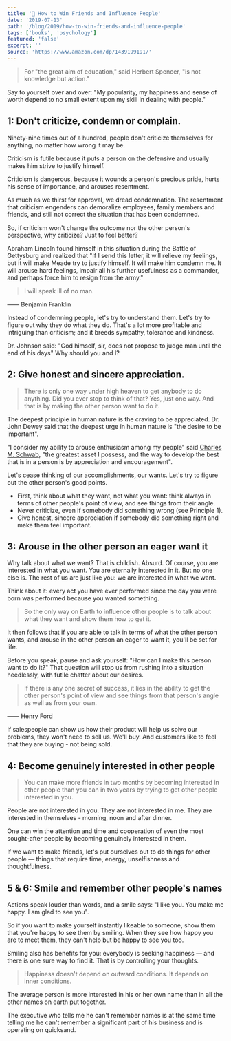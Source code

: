 ```yaml
---
title: '📖 How to Win Friends and Influence People'
date: '2019-07-13'
path: '/blog/2019/how-to-win-friends-and-influence-people'
tags: ['books', 'psychology']
featured: 'false'
excerpt: ''
source: 'https://www.amazon.com/dp/1439199191/'
---
```


> For "the great aim of education," said Herbert Spencer, "is not knowledge but action."

Say to yourself over and over: "My popularity, my happiness and sense of worth depend to no small extent upon my skill in dealing with people."

## 1: Don't criticize, condemn or complain.

Ninety-nine times out of a hundred, people don't criticize themselves for anything, no matter how wrong it may be.

Criticism is futile because it puts a person on the defensive and usually makes him strive to justify himself.

Criticism is dangerous, because it wounds a person's precious pride, hurts his sense of importance, and arouses resentment.

As much as we thirst for approval, we dread condemnation. The resentment that criticism engenders can demoralize employees, family members and friends, and still not correct the situation that has been condemned.

So, if criticism won't change the outcome nor the other person's perspective, why criticize? Just to feel better?

Abraham Lincoln found himself in this situation during the Battle of Gettysburg and realized that "If I send this letter, it will relieve my feelings, but it will make Meade try to justify himself. It will make him condemn me. It will arouse hard feelings, impair all his further usefulness as a commander, and perhaps force him to resign from the army."

> I will speak ill of no man.

—— Benjamin Franklin

Instead of condemning people, let's try to understand them. Let's try to figure out why they do what they do. That's a lot more profitable and intriguing than criticism; and it breeds sympathy, tolerance and kindness.

Dr. Johnson said: "God himself, sir, does not propose to judge man until the end of his days" Why should you and I?

## 2: Give honest and sincere appreciation.

> There is only one way under high heaven to get anybody to do anything. Did you ever stop to think of that? Yes, just one way. And that is by making the other person want to do it.

The deepest principle in human nature is the craving to be appreciated. Dr. John Dewey said that the deepest urge in human nature is "the desire to be important".

"I consider my ability to arouse enthusiasm among my people" said [Charles M. Schwab](https://en.wikipedia.org/wiki/Charles_M._Schwab), "the greatest asset I possess, and the way to develop the best that is in a person is by appreciation and encouragement".

Let's cease thinking of our accomplishments, our wants. Let's try to figure out the other person's good points.

- First, think about what they want, not what you want: think always in terms of other people's point of view, and see things from their angle.
- Never criticize, even if somebody did something wrong (see Principle 1).
- Give honest, sincere appreciation if somebody did something right and make them feel important.

## 3: Arouse in the other person an eager want it

Why talk about what we want? That is childish. Absurd. Of course, you are interested in what you want. You are eternally interested in it. But no one else is. The rest of us are just like you: we are interested in what we want.

Think about it: every act you have ever performed since the day you were born was performed because you wanted something.

> So the only way on Earth to influence other people is to talk about what they want and show them how to get it.

It then follows that if you are able to talk in terms of what the other person wants, and arouse in the other person an eager to want it, you'll be set for life.

Before you speak, pause and ask yourself: "How can I make this person want to do it?" That question will stop us from rushing into a situation heedlessly, with futile chatter about our desires.

> If there is any one secret of success, it lies in the ability to get the other person's point of view and see things from that person's angle as well as from your own.

—— Henry Ford

If salespeople can show us how their product will help us solve our problems, they won't need to sell us. We'll buy. And customers like to feel that they are buying - not being sold.

## 4: Become genuinely interested in other people

> You can make more friends in two months by becoming interested in other people than you can in two years by trying to get other people interested in you.

People are not interested in you. They are not interested in me. They are interested in themselves - morning, noon and after dinner.

One can win the attention and time and cooperation of even the most sought-after people by becoming genuinely interested in them.

If we want to make friends, let's put ourselves out to do things for other people — things that require time, energy, unselfishness and thoughtfulness.

## 5 & 6: Smile and remember other people's names

Actions speak louder than words, and a smile says: "I like you. You make me happy. I am glad to see you".

So if you want to make yourself instantly likeable to someone, show them that you're happy to see them by smiling. When they see how happy you are to meet them, they can't help but be happy to see you too.

Smiling also has benefits for you: everybody is seeking happiness — and there is one sure way to find it. That is by controlling your thoughts.

> Happiness doesn't depend on outward conditions. It depends on inner conditions.

The average person is more interested in his or her own name than in all the other names on earth put together.

The executive who tells me he can't remember names is at the same time telling me he can't remember a significant part of his business and is operating on quicksand.
